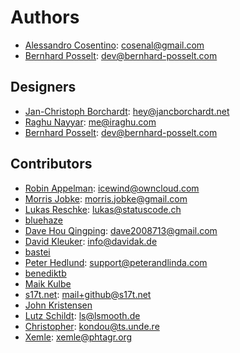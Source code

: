 # Authors
* [Alessandro Cosentino](https://github.com/zimba12): <cosenal@gmail.com>
* [Bernhard Posselt](https://github.com/Raydiation): <dev@bernhard-posselt.com>

## Designers

* [Jan-Christoph Borchardt](https://github.com/jancborchardt): <hey@jancborchardt.net>
* [Raghu Nayyar](https://github.com/raghunayyar): <me@iraghu.com>
* [Bernhard Posselt](https://github.com/Raydiation): <dev@bernhard-posselt.com>


## Contributors

* [Robin Appelman](https://github.com/icewind1991): <icewind@owncloud.com>
* [Morris Jobke](https://github.com/kabum): <morris.jobke@gmail.com>
* [Lukas Reschke](https://github.com/LukasReschke): <lukas@statuscode.ch>
* [bluehaze](https://github.com/bluehaze)
* [Dave Hou Qingping](https://github.com/houqp): <dave2008713@gmail.com> 
* [David Kleuker](https://github.com/davidak): <info@davidak.de> 
* [bastei](https://github.com/bastei)
* [Peter Hedlund](https://github.com/phedlund): <support@peterandlinda.com>
* [benediktb](https://github.com/benediktb)
* [Maik Kulbe](https://github.com/mkzero)
* [s17t.net](https://github.com/s17t): <mail+github@s17t.net>
* [John Kristensen](https://github.com/jerrykan)
* [Lutz Schildt](https://github.com/lsmooth): <ls@lsmooth.de>
* [Christopher](https://github.com/Kondou-ger): <kondou@ts.unde.re>
* [Xemle](https://github.com/xemle): <xemle@phtagr.org>